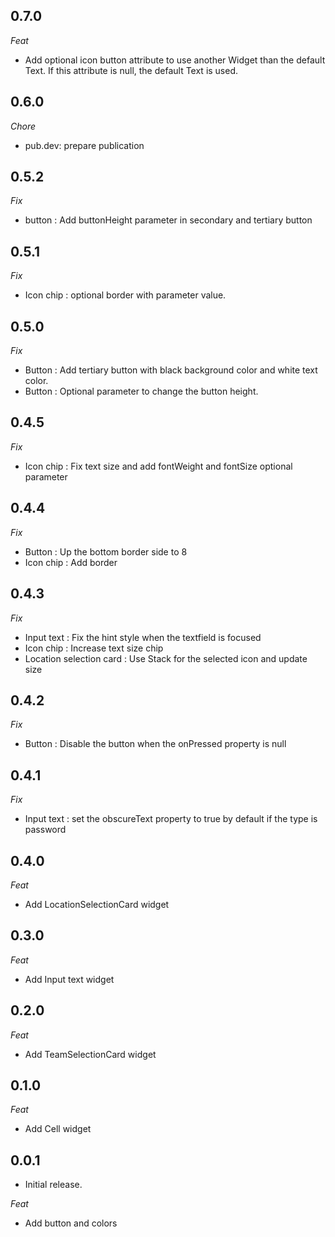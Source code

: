 ## 0.7.0

_Feat_

- Add optional icon button attribute to use another Widget than the default Text.
  If this attribute is null, the default Text is used.

## 0.6.0

_Chore_

- pub.dev: prepare publication

## 0.5.2

_Fix_

- button : Add buttonHeight parameter in secondary and tertiary button

## 0.5.1

_Fix_

- Icon chip : optional border with parameter value.

## 0.5.0

_Fix_

- Button : Add tertiary button with black background color and white text color.
- Button : Optional parameter to change the button height.

## 0.4.5

_Fix_

- Icon chip : Fix text size and add fontWeight and fontSize optional parameter

## 0.4.4

_Fix_

- Button : Up the bottom border side to 8
- Icon chip : Add border

## 0.4.3

_Fix_

- Input text : Fix the hint style when the textfield is focused
- Icon chip : Increase text size chip
- Location selection card : Use Stack for the selected icon and update size

## 0.4.2

_Fix_

- Button : Disable the button when the onPressed property is null

## 0.4.1

_Fix_

- Input text : set the obscureText property to true by default if the type is password

## 0.4.0

_Feat_

- Add LocationSelectionCard widget

## 0.3.0

_Feat_

- Add Input text widget

## 0.2.0

_Feat_

- Add TeamSelectionCard widget

## 0.1.0

_Feat_

- Add Cell widget

## 0.0.1

- Initial release.

_Feat_

- Add button and colors
